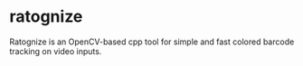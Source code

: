 # ratognize
Ratognize is an OpenCV-based cpp tool for simple and fast colored barcode tracking on video inputs.
